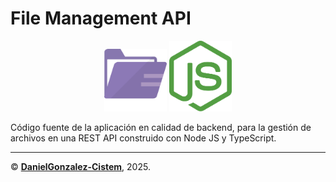 # **File Management API**

<div align="center">
    <img src="./shared/assets/pictures/file.svg" alt="File Icon" width=100>
    <img src="./shared/assets/pictures/nodejs.svg" alt="Node JS Icon" width=100>
</div>

Código fuente de la aplicación en calidad de backend, para la gestión de archivos en una REST API construido con Node JS y TypeScript.

---
&copy; **[DanielGonzalez-Cistem](https://github.com/DanielGonzalez-Cistem)**, 2025.